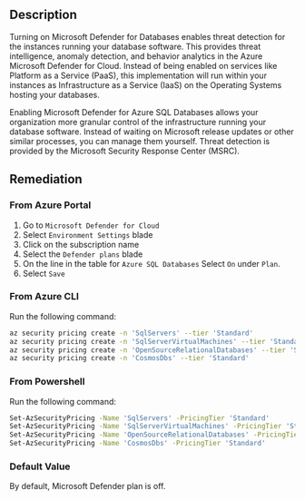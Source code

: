 ## Description

Turning on Microsoft Defender for Databases enables threat detection for the instances running your database software. This provides threat intelligence, anomaly detection, and behavior analytics in the Azure Microsoft Defender for Cloud. Instead of being enabled on services like Platform as a Service (PaaS), this implementation will run within your instances as Infrastructure as a Service (IaaS) on the Operating Systems
hosting your databases.

Enabling Microsoft Defender for Azure SQL Databases allows your organization more granular control of the infrastructure running your database software. Instead of waiting on Microsoft release updates or other similar processes, you can manage them yourself. Threat detection is provided by the Microsoft Security Response Center (MSRC).

## Remediation

### From Azure Portal

1. Go to `Microsoft Defender for Cloud`
2. Select `Environment Settings` blade
3. Click on the subscription name
4. Select the `Defender plans` blade
5. On the line in the table for `Azure SQL Databases` Select `On` under `Plan`.
6. Select `Save`

### From Azure CLI

Run the following command:

```bash
az security pricing create -n 'SqlServers' --tier 'Standard'
az security pricing create -n 'SqlServerVirtualMachines' --tier 'Standard'
az security pricing create -n 'OpenSourceRelationalDatabases' --tier 'Standard'
az security pricing create -n 'CosmosDbs' --tier 'Standard'
```

### From Powershell

Run the following command:

```bash
Set-AzSecurityPricing -Name 'SqlServers' -PricingTier 'Standard'
Set-AzSecurityPricing -Name 'SqlServerVirtualMachines' -PricingTier 'Standard'
Set-AzSecurityPricing -Name 'OpenSourceRelationalDatabases' -PricingTier 'Standard'
Set-AzSecurityPricing -Name 'CosmosDbs' -PricingTier 'Standard'
```

### Default Value

By default, Microsoft Defender plan is off.